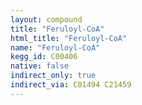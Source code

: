 ```yaml
---
layout: compound
title: "Feruloyl-CoA"
html_title: "Feruloyl-CoA"
name: "Feruloyl-CoA"
kegg_id: C00406
native: false
indirect_only: true
indirect_via: C01494 C21459
---
```

